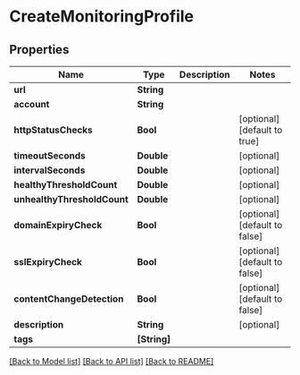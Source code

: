 # CreateMonitoringProfile

## Properties
Name | Type | Description | Notes
------------ | ------------- | ------------- | -------------
**url** | **String** |  | 
**account** | **String** |  | 
**httpStatusChecks** | **Bool** |  | [optional] [default to true]
**timeoutSeconds** | **Double** |  | [optional] 
**intervalSeconds** | **Double** |  | [optional] 
**healthyThresholdCount** | **Double** |  | [optional] 
**unhealthyThresholdCount** | **Double** |  | [optional] 
**domainExpiryCheck** | **Bool** |  | [optional] [default to false]
**sslExpiryCheck** | **Bool** |  | [optional] [default to false]
**contentChangeDetection** | **Bool** |  | [optional] [default to false]
**description** | **String** |  | [optional] 
**tags** | **[String]** |  | 

[[Back to Model list]](../README.md#documentation-for-models) [[Back to API list]](../README.md#documentation-for-api-endpoints) [[Back to README]](../README.md)


